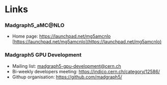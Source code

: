 # Links

### Madgraph5_aMC@NLO 
- Home page: <a href="https://launchpad.net/mg5amcnlo" target="_blank">https://launchpad.net/mg5amcnlo</a> [https://launchpad.net/mg5amcnlo](https://launchpad.net/mg5amcnlo)

### Madgraph5 GPU Development

- Mailing list: [madgraph5-gpu-development@cern.ch](mailto:madgraph5-gpu-development@cern.ch)
- Bi-weekly developers meeting: <a href="https://indico.cern.ch/category/12586/" target="_blank">https://indico.cern.ch/category/12586/</a>
- Githup organisation: <a href="https://github.com/madgraph5/" target="_blank">https://github.com/madgraph5/</a>
